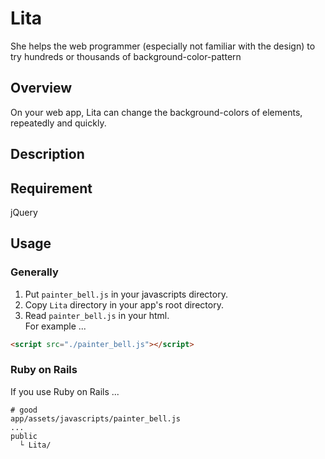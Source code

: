 # Lita
She helps the web programmer (especially not familiar with the design) to try hundreds or thousands of background-color-pattern

## Overview
On your web app, Lita can change the background-colors of elements, repeatedly and quickly.

## Description


## Requirement
jQuery

## Usage
### Generally
1. Put `painter_bell.js` in your javascripts directory.
1. Copy `Lita` directory in your app's root directory.
1. Read `painter_bell.js` in your html.  
For example ...
```html
<script src="./painter_bell.js"></script>
```

### Ruby on Rails
If you use Ruby on Rails ...  
```
# good
app/assets/javascripts/painter_bell.js
...
public
  └ Lita/
```
